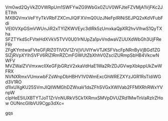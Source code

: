 Vm0wd2QyVkZOVWRpUm1SWFYwZG9WbGx0ZUV0WFJteFZVMjA1VjFKc2JETlhh
MXBQVmxVeFYyTkVRbFZXCmJIQlFXVmQ0UzJNeFpIRlNiSEJPQ2xKdVFubFdi
VEI0VXpGSmVWUnJiR2xTYlZKWVEyc3dlRk5zUmxkaQpXR2hvVlhwS1QyTXha
SFZTYkdScFVteHdXVkV5TVV0U01rNUpZa1pvVndwaVZUUXdWbGh3UjFReFRr
ZFgKYmtwaFVteGFjRlZ0TlVOV1ZrVjVUVlYwVTJKSFVscFpNRnByVjBGd1ZG
SlZjRVpXYlhSVFV6RlZlRmRZCmFGWUtZbXhhV0ZsclZURmpSbHB4VkcwNWFV
MVZWalZVVmxwcllXeGFjbGRzV2xkaVdHaE1Wa2RrZDJGVwpXbkppUkZwWFRX
NVNXRmxVUmxwbFZsWnpDbHBHV1V0WmExcGhWREZXYzJGR1RsTldiWGd3V1RO
d1IxUXgKU25SVmJIQllWMGhDZWxaV1dsZFhSVGxXWlVab2FFMXRhRWxYVnpW
clpHeE5lUXBTYTJoT1ZrVnNURkV5Ck1XRmxSMVpDVUZRd1MwTnVaRzlrZHow
OUNncGllbVU9Cgp3dXc=

gqs